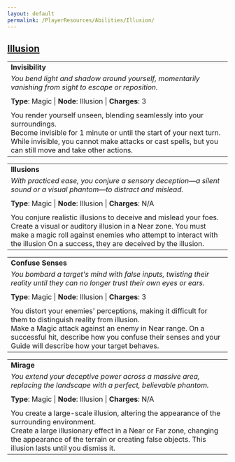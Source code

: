 ```yaml
---
layout: default
permalink: /PlayerResources/Abilities/Illusion/
---
```

## [Illusion](#Illusion)

|                                                                                                                                                            |
| :--------------------------------------------------------------------------------------------------------- |
| **Invisibility** |
| *You bend light and shadow around yourself, momentarily vanishing from sight to escape or reposition.* |
| |
| **Type**: Magic \| **Node**: Illusion \| **Charges**: 3 |
| |
| You render yourself unseen, blending seamlessly into your surroundings.<br>Become invisible for 1 minute or until the start of your next turn. While invisible, you cannot make attacks or cast spells, but you can still move and take other actions. |

|                                                                                                                                                            |
| :--------------------------------------------------------------------------------------------------------- |
| **Illusions** |
| *With practiced ease, you conjure a sensory deception—a silent sound or a visual phantom—to distract and mislead.* |
| |
| **Type**: Magic \| **Node**: Illusion \| **Charges**: N/A |
| |
| You conjure realistic illusions to deceive and mislead your foes.<br>Create a visual or auditory illusion in a Near zone. You must make a magic roll against enemies who attempt to interact with the illusion On a success, they are deceived by the illusion. |

|                                                                                                                                                            |
| :--------------------------------------------------------------------------------------------------------- |
| **Confuse Senses** |
| *You bombard a target's mind with false inputs, twisting their reality until they can no longer trust their own eyes or ears.* |
| |
| **Type**: Magic \| **Node**: Illusion \| **Charges**: 3 |
| |
| You distort your enemies' perceptions, making it difficult for them to distinguish reality from illusion.<br>Make a Magic attack against an enemy in Near range. On a successful hit, describe how you confuse their senses and your Guide will describe how your target behaves. |

|                                                                                                                                                            |
| :--------------------------------------------------------------------------------------------------------- |
| **Mirage** |
| *You extend your deceptive power across a massive area, replacing the landscape with a perfect, believable phantom.* |
| |
| **Type**: Magic \| **Node**: Illusion \| **Charges**: N/A |
| |
| You create a large-scale illusion, altering the appearance of the surrounding environment.<br>Create a large illusionary effect in a Near or Far zone, changing the appearance of the terrain or creating false objects. This illusion lasts until you dismiss it. |